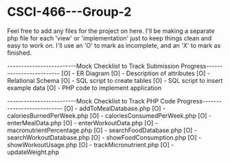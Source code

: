 # CSCI-466---Group-2
Feel free to add any files for the project on here.
I'll be making a separate php file for each 'view' or 'implementation' just to keep things clean and easy to work on.
I'll use an 'O' to mark as incomplete, and an 'X' to mark as finished.

-------------------------Mock Checklist to Track Submission Progress-------------------------
[O] - ER Diagram
[O] - Description of attributes
[O] - Relational Schema
[O] - SQL script to create tables
[O] - SQL script to insert example data
[O] - PHP code to implement application

-------------------------Mock Checklist to Track PHP Code Progress---------------------------
[O] - addToMealDatabase.php
[O] - caloriesBurnedPerWeek.php
[O] - caloriesConsumedPerWeek.php
[O] - enterMealData.php
[O] - enterWorkoutData.php
[O] - macronutrientPercentage.php
[O] - searchFoodDatabase.php
[O] - searchWorkoutDatabase.php
[O] - showFoodConsumption.php
[O] - showWorkoutUsage.php
[O] - trackMicronutrient.php
[O] - updateWeight.php
